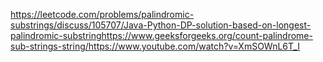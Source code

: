 https://leetcode.com/problems/palindromic-substrings/discuss/105707/Java-Python-DP-solution-based-on-longest-palindromic-substring
​
https://www.geeksforgeeks.org/count-palindrome-sub-strings-string/
​
https://www.youtube.com/watch?v=XmSOWnL6T_I
​
​
​